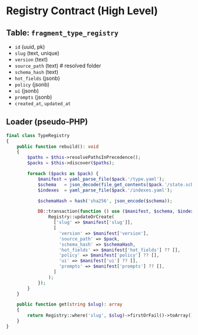# Registry Contract (High Level)

## Table: `fragment_type_registry`
- `id` (uuid, pk)
- `slug` (text, unique)
- `version` (text)
- `source_path` (text)  # resolved folder
- `schema_hash` (text)
- `hot_fields` (jsonb)
- `policy` (jsonb)
- `ui` (jsonb)
- `prompts` (jsonb)
- `created_at`, `updated_at`

## Loader (pseudo‑PHP)
```php
final class TypeRegistry
{
    public function rebuild(): void
    {
        $paths = $this->resolvePathsInPrecedence();
        $packs = $this->discover($paths);

        foreach ($packs as $pack) {
            $manifest = yaml_parse_file($pack.'/type.yaml');
            $schema   = json_decode(file_get_contents($pack.'/state.schema.json'), true);
            $indexes  = yaml_parse_file($pack.'/indexes.yaml');

            $schemaHash = hash('sha256', json_encode($schema));

            DB::transaction(function () use ($manifest, $schema, $indexes, $pack, $schemaHash) {
                Registry::updateOrCreate(
                  ['slug' => $manifest['slug']],
                  [
                    'version' => $manifest['version'],
                    'source_path' => $pack,
                    'schema_hash' => $schemaHash,
                    'hot_fields' => $manifest['hot_fields'] ?? [],
                    'policy' => $manifest['policy'] ?? [],
                    'ui' => $manifest['ui'] ?? [],
                    'prompts' => $manifest['prompts'] ?? [],
                  ]
                );
            });
        }
    }

    public function get(string $slug): array
    {
        return Registry::where('slug', $slug)->firstOrFail()->toArray();
    }
}
```
